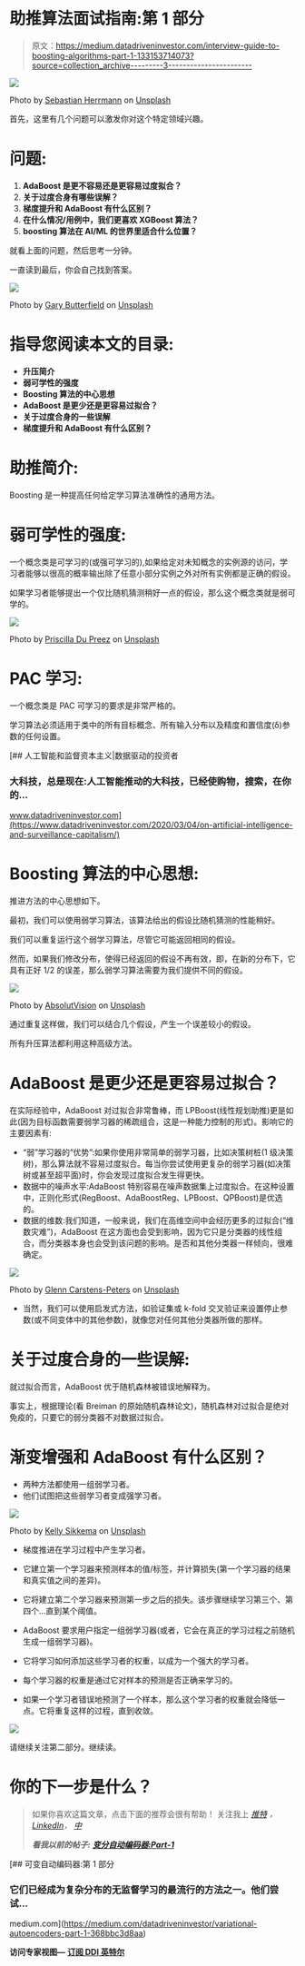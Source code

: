 # 助推算法面试指南:第 1 部分

> 原文：<https://medium.datadriveninvestor.com/interview-guide-to-boosting-algorithms-part-1-133153714073?source=collection_archive---------3----------------------->

![](img/39a6ef98e03817f8840bec6ca0bbb9cd.png)

Photo by [Sebastian Herrmann](https://unsplash.com/@officestock?utm_source=medium&utm_medium=referral) on [Unsplash](https://unsplash.com?utm_source=medium&utm_medium=referral)

首先，这里有几个问题可以激发你对这个特定领域兴趣。

# **问题:**

1.  **AdaBoost 是更不容易还是更容易过度拟合？**
2.  **关于过度合身有哪些误解？**
3.  **梯度提升和 AdaBoost 有什么区别？**
4.  **在什么情况/用例中，我们更喜欢 XGBoost 算法？**
5.  **boosting 算法在 AI/ML 的世界里适合什么位置？**

就看上面的问题，然后思考一分钟。

一直读到最后，你会自己找到答案。

![](img/4b5c0900c114a7b120a595e97df7f2e0.png)

Photo by [Gary Butterfield](https://unsplash.com/@garybpt?utm_source=medium&utm_medium=referral) on [Unsplash](https://unsplash.com?utm_source=medium&utm_medium=referral)

# 指导您阅读本文的目录:

*   **升压简介**
*   **弱可学性的强度**
*   **Boosting 算法的中心思想**
*   **AdaBoost 是更少还是更容易过拟合？**
*   **关于过度合身的一些误解**
*   **梯度提升和 AdaBoost 有什么区别？**

# **助推简介:**

Boosting 是一种提高任何给定学习算法准确性的通用方法。

# **弱可学性的强度:**

一个概念类是可学习的(或强可学习的),如果给定对未知概念的实例源的访问，学习者能够以很高的概率输出除了任意小部分实例之外对所有实例都是正确的假设。

如果学习者能够提出一个仅比随机猜测稍好一点的假设，那么这个概念类就是弱可学的。

![](img/f99858638bc98c8e392578aad49a2b8f.png)

Photo by [Priscilla Du Preez](https://unsplash.com/@priscilladupreez?utm_source=medium&utm_medium=referral) on [Unsplash](https://unsplash.com?utm_source=medium&utm_medium=referral)

# **PAC 学习:**

一个概念类是 PAC 可学习的要求是非常严格的。

学习算法必须适用于类中的所有目标概念、所有输入分布以及精度和置信度(δ)参数的任何设置。

[](https://www.datadriveninvestor.com/2020/03/04/on-artificial-intelligence-and-surveillance-capitalism/) [## 人工智能和监督资本主义|数据驱动的投资者

### 大科技，总是现在:人工智能推动的大科技，已经使购物，搜索，在你的…

www.datadriveninvestor.com](https://www.datadriveninvestor.com/2020/03/04/on-artificial-intelligence-and-surveillance-capitalism/) 

# **Boosting 算法的中心思想:**

推进方法的中心思想如下。

最初，我们可以使用弱学习算法，该算法给出的假设比随机猜测的性能稍好。

我们可以重复运行这个弱学习算法，尽管它可能返回相同的假设。

然而，如果我们修改分布，使得已经返回的假设不再有效，即，在新的分布下，它具有正好 1/2 的误差，那么弱学习算法需要为我们提供不同的假设。

![](img/93a7d57dc00d93a323444ba5d0bb647e.png)

Photo by [AbsolutVision](https://unsplash.com/@freegraphictoday?utm_source=medium&utm_medium=referral) on [Unsplash](https://unsplash.com?utm_source=medium&utm_medium=referral)

通过重复这样做，我们可以结合几个假设，产生一个误差较小的假设。

所有升压算法都利用这种高级方法。

# **AdaBoost 是更少还是更容易过拟合？**

在实际经验中，AdaBoost 对过拟合非常鲁棒，而 LPBoost(线性规划助推)更是如此(因为目标函数需要弱学习器的稀疏组合，这是一种能力控制的形式)。影响它的主要因素有:

*   “弱”学习器的“优势”:如果你使用非常简单的弱学习器，比如决策树桩(1 级决策树)，那么算法就不容易过度拟合。每当你尝试使用更复杂的弱学习器(如决策树或甚至超平面)时，你会发现过度拟合发生得更快。
*   数据中的噪声水平:AdaBoost 特别容易在噪声数据集上过度拟合。在这种设置中，正则化形式(RegBoost、AdaBoostReg、LPBoost、QPBoost)是优选的。
*   数据的维数:我们知道，一般来说，我们在高维空间中会经历更多的过拟合(“维数灾难”)，AdaBoost 在这方面也会受到影响，因为它只是分类器的线性组合，而分类器本身也会受到该问题的影响。是否和其他分类器一样倾向，很难确定。

![](img/73a25f9f17208204d76f76e15874b62d.png)

Photo by [Glenn Carstens-Peters](https://unsplash.com/@glenncarstenspeters?utm_source=medium&utm_medium=referral) on [Unsplash](https://unsplash.com?utm_source=medium&utm_medium=referral)

*   当然，我们可以使用启发式方法，如验证集或 k-fold 交叉验证来设置停止参数(或不同变体中的其他参数)，就像您对任何其他分类器所做的那样。

# **关于过度合身的一些误解:**

就过拟合而言，AdaBoost 优于随机森林被错误地解释为。

事实上，根据理论(看 Breiman 的原始随机森林论文)，随机森林对过拟合是绝对免疫的，只要它的弱分类器不对数据过拟合。

# **渐变增强和 AdaBoost 有什么区别？**

*   两种方法都使用一组弱学习者。
*   他们试图把这些弱学习者变成强学习者。

![](img/721f11b1e8dde0e161cc0238a734f1e3.png)

Photo by [Kelly Sikkema](https://unsplash.com/@kellysikkema?utm_source=medium&utm_medium=referral) on [Unsplash](https://unsplash.com?utm_source=medium&utm_medium=referral)

*   梯度推进在学习过程中产生学习者。
*   它建立第一个学习器来预测样本的值/标签，并计算损失(第一个学习器的结果和真实值之间的差异)。
*   它将建立第二个学习器来预测第一步之后的损失。该步骤继续学习第三个、第四个…直到某个阈值。

*   AdaBoost 要求用户指定一组弱学习器(或者，它会在真正的学习过程之前随机生成一组弱学习器)。
*   它将学习如何添加这些学习者的权重，以成为一个强大的学习者。
*   每个学习器的权重是通过它对样本的预测是否正确来学习的。
*   如果一个学习者错误地预测了一个样本，那么这个学习者的权重就会降低一点。它将重复这样的过程，直到收敛。

![](img/41c244eeffe512032ea344e2100a1dea.png)

请继续关注第二部分。继续读。

# 你的下一步是什么？

> 如果你喜欢这篇文章，点击下面的推荐会很有帮助！
> 关注我上 [*推特*](https://twitter.com/imPraveenPareek) *，*[*LinkedIn*](https://www.linkedin.com/in/praveenpareek/)*，* [*中*](https://medium.com/@praveen.pareek)
> 
> ***看我以前的帖子:*** [***变分自动编码器:Part-1***](https://medium.com/datadriveninvestor/variational-autoencoders-part-1-368bbc3d8aa)

[](https://medium.com/datadriveninvestor/variational-autoencoders-part-1-368bbc3d8aa) [## 可变自动编码器:第 1 部分

### 它们已经成为复杂分布的无监督学习的最流行的方法之一。他们尝试…

medium.com](https://medium.com/datadriveninvestor/variational-autoencoders-part-1-368bbc3d8aa) 

**访问专家视图—** [**订阅 DDI 英特尔**](https://datadriveninvestor.com/ddi-intel)